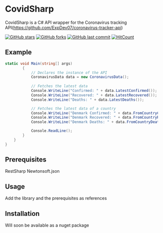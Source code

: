 # CovidSharp
CovidSharp is a C# API wrapper for the Coronavirus tracking API(https://github.com/ExpDev07/coronavirus-tracker-api)

[![GitHub stars](https://img.shields.io/github/stars/Abdirahiim/covidtrackerapiwrapper)](https://github.com/Abdirahiim/covidtrackerapiwrapper/stargazers)
[![GitHub forks](https://img.shields.io/github/forks/Abdirahiim/covidtrackerapiwrapper)](https://github.com/Abdirahiim/covidtrackerapiwrapper/network/members)
[![GitHub last commit](https://img.shields.io/github/last-commit/Abdirahiim/covidtrackerapiwrapper)](https://github.com/Abdirahiim/covidtrackerapiwrapper/commits/master)
[![HitCount](http://hits.dwyl.com/Abdirahiim/covidtrackerapiwrapper.svg)](http://hits.dwyl.com/Abdirahiim/covidtrackerapiwrapper)

## Example
```c#
static void Main(string[] args)
        {
            // Declares the instance of the API
            CoronavirusData data = new CoronavirusData();
            
            // Fetches the latest data
            Console.WriteLine("Confirmed: " + data.LatestConfirmed());
            Console.WriteLine("Recovered: " + data.LatestRecovered());
            Console.WriteLine("Deaths: " + data.LatestDeaths());

            // Fetches the latest data of a country
            Console.WriteLine("Denmark Confirmed: " + data.FromCountryConfirmed("DK"));
            Console.WriteLine("Denmark Recovered: " + data.FromCountryRecovered("DK"));
            Console.WriteLine("Denmark Deaths: " + data.FromCountryDeaths("DK"));

            Console.ReadLine();
        }
    }
}
```
## Prerequisites
RestSharp
Newtonsoft.json

## Usage
Add the library and the prerequisites as references

## Installation
Will soon be available as a nuget package